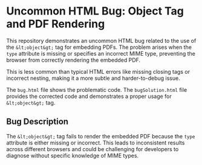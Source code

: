 # Uncommon HTML Bug: Object Tag and PDF Rendering

This repository demonstrates an uncommon HTML bug related to the use of the `&lt;object&gt;` tag for embedding PDFs.  The problem arises when the `type` attribute is missing or specifies an incorrect MIME type, preventing the browser from correctly rendering the embedded PDF.

This is less common than typical HTML errors like missing closing tags or incorrect nesting, making it a more subtle and harder-to-debug issue.

The `bug.html` file shows the problematic code. The `bugSolution.html` file provides the corrected code and demonstrates a proper usage for `&lt;object&gt;` tag.

## Bug Description

The `&lt;object&gt;` tag fails to render the embedded PDF because the `type` attribute is either missing or incorrect.  This leads to inconsistent results across different browsers and could be challenging for developers to diagnose without specific knowledge of MIME types.
